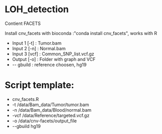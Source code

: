 # LOH_detection
Contient FACETS


Install cnv_facets with bioconda :"conda install cnv_facets", works with R
* Input 1 [-t] :  Tumor.bam
* Input 2 [-n] : Normal.bam
* Input 3 [vcf] : Common_SNP_list.vcf.gz
* Output [-o] : Folder with graph and VCF
* -- gbuild : reference choosen, hg19

# Script template:
* cnv_facets.R 
* -t /data/Bam_data/Tumor/tumor.bam 
* -n /data/Bam_data/Blood/normal.bam 
* -vcf /data/Reference/targeted.vcf.gz 
* -o /data/cnv-facets/output_file 
* --gbuild hg19
